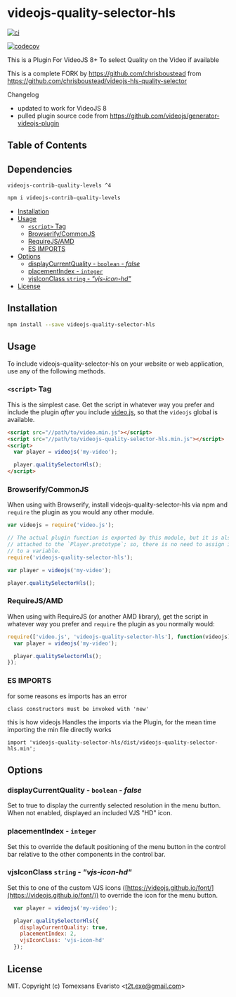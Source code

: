 # videojs-quality-selector-hls

[![ci](https://github.com/tomexsans/videojs-quality-selector-hls/actions/workflows/ci.yml/badge.svg)](https://github.com/tomexsans/videojs-quality-selector-hls/actions/workflows/ci.yml)


[![codecov](https://codecov.io/gh/tomexsans/videojs-quality-selector-hls/branch/main/graph/badge.svg?token=OJXK9JBESI)](https://codecov.io/gh/tomexsans/videojs-quality-selector-hls)

This is a Plugin For VideoJS 8+ To select Quality on the Video if available

This is a complete FORK by https://github.com/chrisboustead from https://github.com/chrisboustead/videojs-hls-quality-selector


Changelog

- updated to work for VideoJS 8
- pulled plugin source code from https://github.com/videojs/generator-videojs-plugin

## Table of Contents

## Dependencies

`videojs-contrib-quality-levels ^4`

```sh
npm i videojs-contrib-quality-levels
```

<!-- START doctoc generated TOC please keep comment here to allow auto update -->
<!-- DON'T EDIT THIS SECTION, INSTEAD RE-RUN doctoc TO UPDATE -->

- [Installation](#installation)
- [Usage](#usage)
  - [`<script>` Tag](#script-tag)
  - [Browserify/CommonJS](#browserifycommonjs)
  - [RequireJS/AMD](#requirejsamd)
  - [ES IMPORTS](#es-imports)
- [Options](#options)
  - [displayCurrentQuality - `boolean` - _false_](#displaycurrentquality---boolean---_false_)
  - [placementIndex - `integer`](#placementindex---integer)
  - [vjsIconClass `string` - _"vjs-icon-hd"_](#vjsiconclass-string---_vjs-icon-hd_)
- [License](#license)

<!-- END doctoc generated TOC please keep comment here to allow auto update -->
## Installation

```sh
npm install --save videojs-quality-selector-hls
```

## Usage

To include videojs-quality-selector-hls on your website or web application, use any of the following methods.

### `<script>` Tag

This is the simplest case. Get the script in whatever way you prefer and include the plugin _after_ you include [video.js][videojs], so that the `videojs` global is available.

```html
<script src="//path/to/video.min.js"></script>
<script src="//path/to/videojs-quality-selector-hls.min.js"></script>
<script>
  var player = videojs('my-video');

  player.qualitySelectorHls();
</script>
```

### Browserify/CommonJS

When using with Browserify, install videojs-quality-selector-hls via npm and `require` the plugin as you would any other module.

```js
var videojs = require('video.js');

// The actual plugin function is exported by this module, but it is also
// attached to the `Player.prototype`; so, there is no need to assign it
// to a variable.
require('videojs-quality-selector-hls');

var player = videojs('my-video');

player.qualitySelectorHls();
```

### RequireJS/AMD

When using with RequireJS (or another AMD library), get the script in whatever way you prefer and `require` the plugin as you normally would:

```js
require(['video.js', 'videojs-quality-selector-hls'], function(videojs) {
  var player = videojs('my-video');

  player.qualitySelectorHls();
});
```

### ES IMPORTS

for some reasons es imports has an error

```
class constructors must be invoked with 'new'
```
this is how videojs Handles the imports via the Plugin, for the mean time importing the min file directly works

```
import 'videojs-quality-selector-hls/dist/videojs-quality-selector-hls.min';
```


## Options

### displayCurrentQuality - `boolean` - _false_

Set to true to display the currently selected resolution in the menu button.  When not enabled, displayed an included VJS "HD" icon.

### placementIndex - `integer`

Set this to override the default positioning of the menu button in the control bar relative to the other components in the control bar.

### vjsIconClass `string` - _"vjs-icon-hd"_

Set this to one of the custom VJS icons ([https://videojs.github.io/font/](https://videojs.github.io/font/)) to override the icon for the menu button.


```js
  var player = videojs('my-video');

  player.qualitySelectorHls({
    displayCurrentQuality: true,
    placementIndex: 2,
    vjsIconClass: 'vjs-icon-hd'
  });
```


## License

MIT. Copyright (c) Tomexsans Evaristo &lt;t2t.exe@gmail.com&gt;


[videojs]: http://videojs.com/
